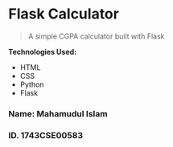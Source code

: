 # Flask Calculator

> A simple  CGPA calculator built with Flask

**Technologies Used:**

- HTML
- CSS
- Python
- Flask

### Name: Mahamudul Islam
### ID. 1743CSE00583
